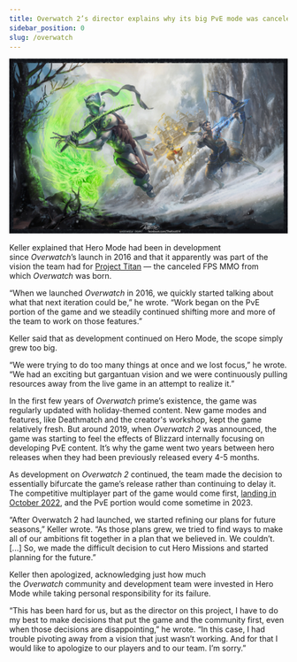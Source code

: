 ```yaml
---
title: Overwatch 2’s director explains why its big PvE mode was canceled
sidebar_position: 0
slug: /overwatch
---
```




![](./1627945182.jpg)


Keller explained that Hero Mode had been in development since _Overwatch_’s launch in 2016 and that it apparently was part of the vision the team had for [Project Titan](https://www.polygon.com/2014/9/23/6833953/blizzard-cancels-titan-next-gen-mmo-pc) — the canceled FPS MMO from which _Overwatch_ was born.


“When we launched _Overwatch_ in 2016, we quickly started talking about what that next iteration could be,” he wrote. “Work began on the PvE portion of the game and we steadily continued shifting more and more of the team to work on those features.”


Keller said that as development continued on Hero Mode, the scope simply grew too big.


“We were trying to do too many things at once and we lost focus,” he wrote. “We had an exciting but gargantuan vision and we were continuously pulling resources away from the live game in an attempt to realize it.”


In the first few years of _Overwatch_ prime’s existence, the game was regularly updated with holiday-themed content. New game modes and features, like Deathmatch and the creator's workshop, kept the game relatively fresh. But around 2019, when _Overwatch 2_ was announced, the game was starting to feel the effects of Blizzard internally focusing on developing PvE content. It’s why the game went two years between hero releases when they had been previously released every 4-5 months.


As development on _Overwatch 2_ continued, the team made the decision to essentially bifurcate the game’s release rather than continuing to delay it. The competitive multiplayer part of the game would come first, [landing in October 2022](https://www.theverge.com/2022/10/4/23387041/overwatch-2-review-new-battle-pass-heroes-maps), and the PvE portion would come sometime in 2023.


“After Overwatch 2 had launched, we started refining our plans for future seasons,” Keller wrote. “As those plans grew, we tried to find ways to make all of our ambitions fit together in a plan that we believed in. We couldn’t. [...] So, we made the difficult decision to cut Hero Missions and started planning for the future.”


Keller then apologized, acknowledging just how much the _Overwatch_ community and development team were invested in Hero Mode while taking personal responsibility for its failure.


“This has been hard for us, but as the director on this project, I have to do my best to make decisions that put the game and the community first, even when those decisions are disappointing,” he wrote. “In this case, I had trouble pivoting away from a vision that just wasn’t working. And for that I would like to apologize to our players and to our team. I’m sorry.”

